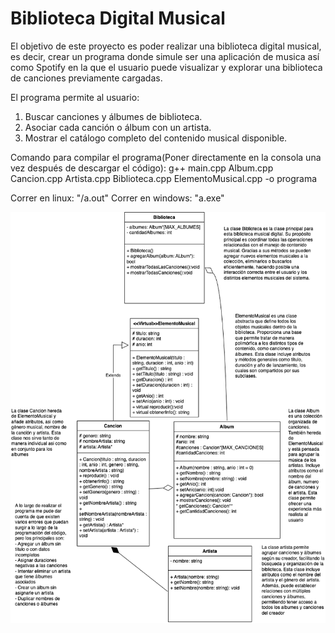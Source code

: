 # Biblioteca Digital Musical
El objetivo de este proyecto es poder realizar una biblioteca digital musical, es decir, crear un programa donde simule ser una aplicación de musica así como Spotify en la que el usuario puede visualizar y explorar una biblioteca de canciones previamente cargadas. 

El programa permite al usuario:
1. Buscar canciones y álbumes de biblioteca.
2. Asociar cada canción o álbum con un artista.
3. Mostrar el catálogo completo del contenido musical disponible.

Comando para compilar el programa(Poner directamente en la consola una vez después de descargar el código): g++ main.cpp Album.cpp Cancion.cpp Artista.cpp Biblioteca.cpp ElementoMusical.cpp -o programa

Correr en linux: "/a.out"
Correr en windows: "a.exe"

![Diagrama UML del sistema](uml.drawio.png)

